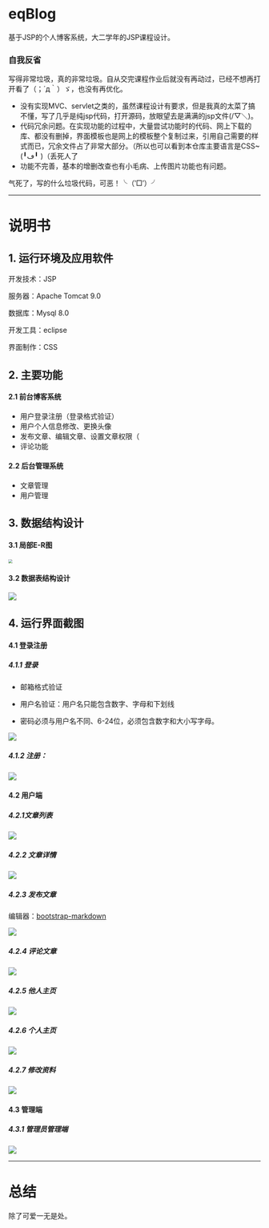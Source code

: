 # eqBlog

基于JSP的个人博客系统，大二学年的JSP课程设计。

### 自我反省 

写得非常垃圾，真的非常垃圾。自从交完课程作业后就没有再动过，已经不想再打开看了（；´д｀）ゞ，也没有再优化。

- 没有实现MVC、servlet之类的，虽然课程设计有要求，但是我真的太菜了搞不懂，写了几乎是纯jsp代码，打开源码，放眼望去是满满的jsp文件(/▽＼)。
- 代码冗余问题。在实现功能的过程中，大量尝试功能时的代码、网上下载的库、都没有删掉，界面模板也是网上的模板整个复制过来，引用自己需要的样式而已，冗余文件占了非常大部分。（所以也可以看到本仓库主要语言是CSS~(╹ڡ╹ )（丢死人了
- 功能不完善，基本的增删改查也有小毛病、上传图片功能也有问题。

气死了，写的什么垃圾代码，可恶！╰（‵□′）╯



---

# 说明书

## 1. 运行环境及应用软件

开发技术：JSP 

服务器：Apache Tomcat 9.0

数据库：Mysql 8.0

开发工具：eclipse

界面制作：CSS



## 2. 主要功能

#### 2.1 前台博客系统

- 用户登录注册（登录格式验证）
- 用户个人信息修改、更换头像
- 发布文章、编辑文章、设置文章权限（
- 评论功能

#### 2.2 后台管理系统

- 文章管理
- 用户管理



## 3. 数据结构设计

#### 3.1 局部E-R图

<img src=".\readme_assets\ER.png" style="zoom:50%;" />

#### 3.2 数据表结构设计

<img src=".\readme_assets\1.png"/>

## 4. 运行界面截图

#### 4.1 登录注册

##### 4.1.1 登录

- 邮箱格式验证

- 用户名验证：用户名只能包含数字、字母和下划线

- 密码必须与用户名不同、6-24位，必须包含数字和大小写字母。

<img src=".\readme_assets\登录.png"/>

##### 4.1.2 注册：

<img src=".\readme_assets\注册.png"/>



#### 4.2 用户端

##### 4.2.1文章列表

<img src=".\readme_assets\文章列表.png"/>

##### 4.2.2 文章详情

<img src=".\readme_assets\文章详情.png"/>

##### 4.2.3 发布文章

编辑器：[bootstrap-markdown](https://link.jianshu.com/?t=http://www.codingdrama.com/bootstrap-markdown/)

<img src=".\readme_assets\发布文章.png"/>

##### 4.2.4 评论文章

<img src=".\readme_assets\评论.png"/>

##### 4.2.5 他人主页 

<img src=".\readme_assets\他人主页.png"/>

##### 4.2.6 个人主页

<img src=".\readme_assets\个人主页.png"/>

##### 4.2.7 修改资料

<img src=".\readme_assets\修改资料.png"/>

#### 4.3 管理端

##### 4.3.1 管理员管理端

<img src=".\readme_assets\管理.png"/>





---



# 总结

除了可爱一无是处。